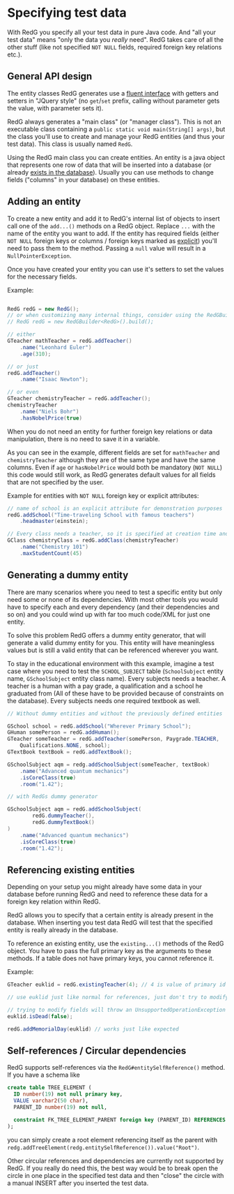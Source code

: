 # Specifying test data

With RedG you specify all your test data in pure Java code. And "all your test data" means 
"only the data you *really* need". RedG takes care of all the other stuff (like not specified `NOT NULL` fields, required
foreign key relations etc.).

## General API design

The entity classes RedG generates use a [fluent interface](https://en.wikipedia.org/wiki/Fluent_interface) with getters and
setters in "JQuery style" (no `get`/`set` prefix, calling without parameter gets the value, with parameter sets it).

RedG  always generates a "main class" (or "manager class"). This is not an executable class containing a 
`public static void main(String[] args)`, but the class you'll use to create and manage your RedG entities (and thus your
test data). This class is usually named `RedG`.

Using the RedG main class you can create entities. An entity is a java object that represents one row of data that will be
inserted into a database (or already [exists in the database](#referencing-existing-entities)). Usually you can use methods
to change fields ("columns" in your database) on these entities.

## Adding an entity

To create a new entity and add it to RedG's internal list of objects to insert call one of the `add...()` methods
on a RedG object. Replace `...` with the name of the entity you want to add. If the entity has required fields (either
`NOT NULL` foreign keys or columns / foreign keys marked as [explicit](customization/generator/explicit_attributes.md)) 
you'll need to pass them to the method. Passing a `null` value will result in a `NullPointerException`.

Once you have created your entity you can use it's setters to set the values for the necessary fields.

Example:
````java

RedG redG = new RedG();
// or when customizing many internal things, consider using the RedGBuilder class
// RedG redG = new RedGBuilder<RedG>().build();

// either 
GTeacher mathTeacher = redG.addTeacher()
    .name("Leonhard Euler")
    .age(310);

// or just
redG.addTeacher()
    .name("Isaac Newton");

// or even
GTeacher chemistryTeacher = redG.addTeacher();
chemistryTeacher
    .name("Niels Bohr")
    .hasNobelPrice(true)
````

When you do not need an entity for further foreign key relations or data manipulation, there is no need to save it 
in a variable.

As you can see in the example, different fields are set for `mathTeacher` and `chemistryTeacher` although they are of the same 
type and have the same columns. Even if `age` or `hasNobelPrice` would both be mandatory (`NOT NULL`) this code would
still work, as RedG generates default values for all fields that are not specified by the user.

Example for entities with `NOT NULL` foreign key or explicit attributes:

````java
// name of school is an explicit attribute for demonstration purposes
redG.addSchool("Time-traveling School with famous teachers")
    .headmaster(einstein);

// Every class needs a teacher, so it is specified at creation time and may not be null
GClass chemistryClass = redG.addClass(chemistryTeacher)
    .name("Chemistry 101")
    .maxStudentCount(45)
````

## Generating a dummy entity

There are many scenarios where you need to test a specific entity but only need some or none of its dependencies.
With most other tools you would have to specify each and every dependency (and their dependencies and so on) and 
you could wind up with far too much code/XML for just one entity.

To solve this problem RedG offers a dummy entity generator, that will generate a valid dummy entity for you. This entity
will have meaningless values but is still a valid entity that can be referenced wherever you want.

To stay in the educational environment with this example, imagine a test case where you need to test the `SCHOOL_SUBJECT` table
(`SchoolSubject` entity name, `GSchoolSubject` entity class name). Every subjects needs a teacher. A teacher is a human
with a pay grade, a qualification and a school he graduated from (All of these have to be provided because of constraints 
on the database). Every subjects needs one required textbook as well.

````java
// Without dummy entities and without the previously defined entities

GSchool school = redG.addSchool("Wherever Primary School");
GHuman somePerson = redG.addHuman();
GTeacher someTeacher = redG.addTeacher(somePerson, Paygrade.TEACHER, 
    Qualifications.NONE, school);
GTextBook textBook = redG.addTextBook();

GSchoolSubject aqm = redg.addSchoolSubject(someTeacher, textBook)
    .name("Advanced quantum mechanics")
    .isCoreClass(true)
    .room("1.42");

// with RedGs dummy generator

GSchoolSubject aqm = redG.addSchoolSubject(
        redG.dummyTeacher(),
        redG.dummyTextBook()
)
    .name("Advanced quantum mechanics")
    .isCoreClass(true)
    .room("1.42");

````

## Referencing existing entities

Depending on your setup you might already have some data in your database before running RedG and need to reference
these data for a foreign key relation within RedG.

RedG allows you to specify that a certain entity is already present in the database. When inserting you test data
RedG will test that the specified entity is really already in the database.

To reference an existing entity, use the `existing...()` methods of the RedG object. You have to pass
the full primary key as the arguments to these methods. If a table does not have primary keys, you cannot reference
it.

Example:
````java
GTeacher euklid = redG.existingTeacher(4); // 4 is value of primary id column

// use euklid just like normal for references, just don't try to modify him or read values other the primary keys

// trying to modify fields will throw an UnsupportedOperationException
euklid.isDead(false); 

redG.addMemorialDay(euklid) // works just like expected
````

## Self-references / Circular dependencies

RedG supports self-references via the `RedG#entitySelfReference()` method. If you have a schema like

```sql
create table TREE_ELEMENT (
  ID number(19) not null primary key,
  VALUE varchar2(50 char),
  PARENT_ID number(19) not null,

  constraint FK_TREE_ELEMENT_PARENT foreign key (PARENT_ID) REFERENCES TREE_ELEMENT(ID)
);
```

you can simply create a root element referencing itself as the parent with `redg.addTreeElement(redg.entitySelfReference()).value("Root")`.


Other circular references and dependencies are currently not supported by RedG. If you really do need this, the best way would be to break open the circle in one place in the specified test data and then "close" the circle with a manual INSERT after you inserted the test data.